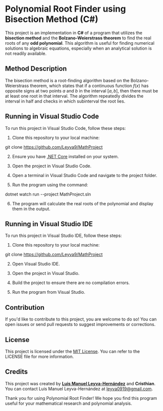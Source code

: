 # Polynomial Root Finder using Bisection Method (C#)

This project is an implementation in **C#** of a program that utilizes the **bisection method** and the **Bolzano-Weierstrass theorem** to find the real roots of any **odd polynomial**. This algorithm is useful for finding numerical solutions to algebraic equations, especially when an analytical solution is not readily available.

## Method Description

The bisection method is a root-finding algorithm based on the Bolzano-Weierstrass theorem, which states that if a continuous function $f(x)$ has opposite signs at two points $a$ and $b$ in the interval $[a, b]$, then there must be at least one root in that interval. The algorithm repeatedly divides the interval in half and checks in which subinterval the root lies.

## Running in Visual Studio Code

To run this project in Visual Studio Code, follow these steps:

1. Clone this repository to your local machine:

git clone https://github.com/Leyva9/MathProject

2. Ensure you have [.NET Core](https://dotnet.microsoft.com/download/dotnet-core) installed on your system.

3. Open the project in Visual Studio Code.

4. Open a terminal in Visual Studio Code and navigate to the project folder.

5. Run the program using the command:

dotnet watch run --project MathProject.sln

6. The program will calculate the real roots of the polynomial and display them in the output.

## Running in Visual Studio IDE

To run this project in Visual Studio IDE, follow these steps:

1. Clone this repository to your local machine:

git clone https://github.com/Leyva9/MathProject

2. Open Visual Studio IDE.

3. Open the project in Visual Studio.

4. Build the project to ensure there are no compilation errors.

5. Run the program from Visual Studio.

## Contribution

If you'd like to contribute to this project, you are welcome to do so! You can open issues or send pull requests to suggest improvements or corrections.

## License

This project is licensed under the [MIT License](LICENSE). You can refer to the LICENSE file for more information.

## Credits

This project was created by **[Luis Manuel Leyva-Hernández](https://github.com/Leyva9)** and **Cristhian**. You can contact Luis Manuel Leyva-Hernández at [leyva0919@gmail.com](mailto:leyva0919@gmail.com).

Thank you for using Polynomial Root Finder! We hope you find this program useful for your mathematical research and polynomial analysis.
